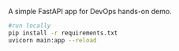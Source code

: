A simple FastAPI app for DevOps hands-on demo.

```bash
#run locally
pip install -r requirements.txt
uvicorn main:app --reload